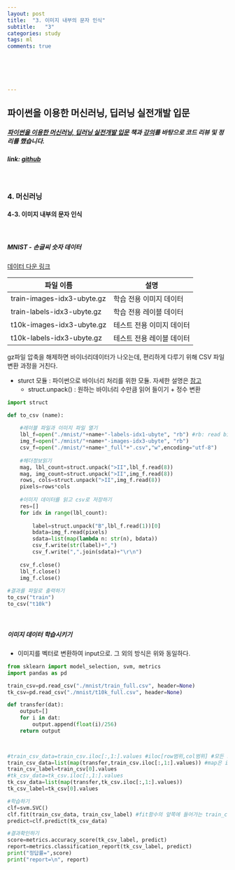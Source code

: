 ```yaml
---
layout: post
title:  "3. 이미지 내부의 문자 인식"
subtitle:   "3"
categories: study
tags: ml
comments: true






---
```




## 파이썬을 이용한 머신러닝, 딥러닝 실전개발 입문

##### [파이썬을 이용한 머신러닝, 딥러닝 실전개발 입문](http://wikibook.co.kr/python-machine-learning/) 책과 [강의](https://www.youtube.com/playlist?list=PLBXuLgInP-5m_vn9ycXHRl7hlsd1huqmS)를 바탕으로 코드 리뷰 및 정리를 했습니다. 

##### link: [*github*](https://github.com/Yeo0/Machine-Learning/blob/master/4-3.%20%EC%9D%B4%EB%AF%B8%EC%A7%80%20%EB%82%B4%EB%B6%80%EC%9D%98%20%EB%AC%B8%EC%9E%90%20%EC%9D%B8%EC%8B%9D.ipynb)

<br/>

### 4. 머신러닝

#### 4-3. 이미지 내부의 문자 인식

<br/>

##### MNIST - 손글씨 숫자 데이터

[데이터 다운 링크](http://yann.lecun.com/exdb/mnist)

| 파일 이름                  | 설명                      |
| -------------------------- | ------------------------- |
| train-images-idx3-ubyte.gz | 학습 전용 이미지 데이터   |
| train-labels-idx3-ubyte.gz | 학습 전용 레이블 데이터   |
| t10k-images-idx3-ubyte.gz  | 테스트 전용 이미지 데이터 |
| t10k-labels-idx3-ubyte.gz  | 테스트 전용 레이블 데이터 |

gz파일 압축을 해제하면 바이너리데이터가 나오는데, 편리하게 다루기 위해 CSV 파일 변환 과정을 거친다.

- sturct 모듈 : 파이썬으로 바이너리 처리를 위한 모듈. 자세한 설명은 [참고](http://suspected.tistory.com/155)
  - struct.unpack() : 원하는 바이너리 수만큼 읽어 들이기 + 정수 변환

```python
import struct

def to_csv (name):
    
    #레이블 파일과 이미지 파일 열기
    lbl_f=open("./mnist/"+name+"-labels-idx1-ubyte", "rb") #rb: read binary
    img_f=open("./mnist/"+name+"-images-idx3-ubyte", "rb")
    csv_f=open("./mnist/"+name+"_full"+".csv","w",encoding="utf-8")
    
    #헤더정보읽기
    mag, lbl_count=struct.unpack(">II",lbl_f.read(8))
    mag, img_count=struct.unpack(">II",img_f.read(8))
    rows, cols=struct.unpack(">II",img_f.read(8))
    pixels=rows*cols
    
    #이미지 데이터를 읽고 csv로 저장하기
    res=[]
    for idx in range(lbl_count):
        
        label=struct.unpack("B",lbl_f.read(1))[0]
        bdata=img_f.read(pixels)
        sdata=list(map(lambda n: str(n), bdata))
        csv_f.write(str(label)+",")
        csv_f.write(",".join(sdata)+"\r\n")
                
    csv_f.close()
    lbl_f.close()
    img_f.close()
    
#결과를 파일로 출력하기
to_csv("train")
to_csv("t10k")
```

<br/>

##### 이미지 데이터 학습시키기

- 이미지를 벡터로 변환하여 input으로. 그 외의 방식은 위와 동일하다.

```python
from sklearn import model_selection, svm, metrics
import pandas as pd

train_csv=pd.read_csv("./mnist/train_full.csv", header=None)
tk_csv=pd.read_csv("./mnist/t10k_full.csv", header=None)

def transfer(dat):
    output=[]
    for i in dat:
        output.append(float(i)/256)
    return output
    


#train_csv_data=train_csv.iloc[:,1:].values #iloc[row범위,col범위] #모든 row, 1이후의 col
train_csv_data=list(map(transfer,train_csv.iloc[:,1:].values)) #map은 iterable 반환 -> 리스트 변환 필요
train_csv_label=train_csv[0].values
#tk_csv_data=tk_csv.iloc[:,1:].values
tk_csv_data=list(map(transfer,tk_csv.iloc[:,1:].values)) 
tk_csv_label=tk_csv[0].values 

#학습하기
clf=svm.SVC()
clf.fit(train_csv_data, train_csv_label) #fit함수의 앞쪽에 들어가는 train_csv_data: 0~1사이의 요소여야 함.
predict=clf.predict(tk_csv_data)

#결과확인하기
score=metrics.accuracy_score(tk_csv_label, predict)
report=metrics.classification_report(tk_csv_label, predict)
print("정답률=",score)
print("report=\n", report)
```

